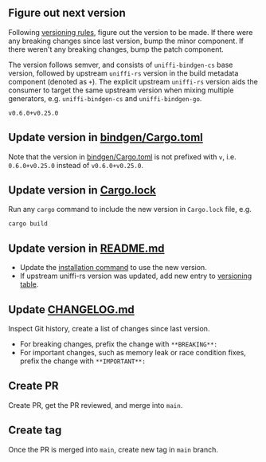## Figure out next version

Following [versioning rules](../README.md/#versioning), figure
out the version to be made. If there were any breaking changes since last version, bump the minor
component. If there weren't any breaking changes, bump the patch component.

The version follows semver, and consists of `uniffi-bindgen-cs` base version, followed by
upstream `uniffi-rs` version in the build metadata component (denoted as `+`). The explicit upstream
`uniffi-rs` version aids the consumer to target the same upstream version when mixing multiple
generators, e.g. `uniffi-bindgen-cs` and `uniffi-bindgen-go`.
```
v0.6.0+v0.25.0
```

## Update version in [bindgen/Cargo.toml](../bindgen/Cargo.toml)

Note that the version in [bindgen/Cargo.toml](../bindgen/Cargo.toml) is not prefixed with `v`,
i.e. `0.6.0+v0.25.0` instead of `v0.6.0+v0.25.0`.

## Update version in [Cargo.lock](../Cargo.lock)

Run any `cargo` command to include the new version in `Cargo.lock` file, e.g.
```
cargo build
```

## Update version in [README.md](../README.md)

- Update the [installation command](../README.md#how-to-install) to use the new version.
- If upstream uniffi-rs version was updated, add new entry to [versioning table](../README.md#versioning).

## Update [CHANGELOG.md](../CHANGELOG.md)

Inspect Git history, create a list of changes since last version.
- For breaking changes, prefix the change with `**BREAKING**:`
- For important changes, such as memory leak or race condition fixes, prefix the change with `**IMPORTANT**:`

## Create PR

Create PR, get the PR reviewed, and merge into `main`.

## Create tag

Once the PR is merged into `main`, create new tag in `main` branch.

